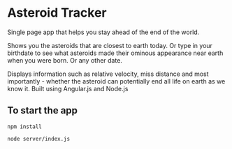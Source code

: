 # Asteroid Tracker
Single page app that helps you stay ahead of the end of the world. 

Shows you the asteroids that are closest to earth today. Or type in your birthdate to see what asteroids made their ominous appearance near earth when you were born. Or any other date. 

Displays information such as relative velocity, miss distance and most importantly - whether the asteroid can potentially end all life on earth as we know it. Built using Angular.js and Node.js

## To start the app

`npm install`

`node server/index.js`
